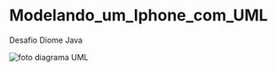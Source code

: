 # Modelando_um_Iphone_com_UML
 Desafio Diome Java

![foto diagrama UML](C:\Users\Clayton\Desktop\Iphone\Modelando_um_Iphone_com_UML\Iphone_UML.jpeg)